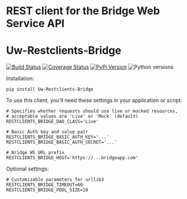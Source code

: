 # REST client for the Bridge Web Service API
# Uw-Restclients-Bridge

[![Build Status](https://api.travis-ci.com/uw-it-aca/uw-restclients-bridge.svg?branch=master)](https://travis-ci.com/uw-it-aca/uw-restclients-bridge)
[![Coverage Status](https://coveralls.io/repos/uw-it-aca/uw-restclients-bridge/badge.svg?branch=master)](https://coveralls.io/r/uw-it-aca/uw-restclients-bridge?branch=master)
[![PyPi Version](https://img.shields.io/pypi/v/uw-restclients-bridge.svg)](https://pypi.python.org/pypi/uw-restclients-bridge)
![Python versions](https://img.shields.io/pypi/pyversions/uw-restclients-bridge.svg)

Installation:

    pip install Uw-Restclients-Bridge

To use this client, you'll need these settings in your application or script:

    # Specifies whether requests should use live or mocked resources,
    # acceptable values are 'Live' or 'Mock' (default)
    RESTCLIENTS_BRIDGE_DAO_CLASS='Live'

    # Basic Auth key and value pair
    RESTCLIENTS_BRIDGE_BASIC_AUTH_KEY='...'
    RESTCLIENTS_BRIDGE_BASIC_AUTH_SECRET='...'

    # Bridge WS URL prefix
    RESTCLIENTS_BRIDGE_HOST='https://...bridgeapp.com'

Optional settings:

    # Customizable parameters for urllib3
    RESTCLIENTS_BRIDGE_TIMEOUT=60
    RESTCLIENTS_BRIDGE_POOL_SIZE=10
